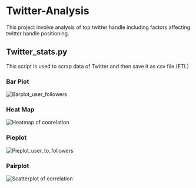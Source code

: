 # Twitter-Analysis
This project involve analysis of top twitter handle including factors affecting twitter handle positioning.<br />
## Twitter_stats.py 
This script is used to scrap data of Twitter and then save it as csv file.(ETL)<br />
### Bar Plot
![Barplot_user_followers](https://user-images.githubusercontent.com/63501850/94118400-5bb1f380-fe02-11ea-986e-8830cd92b937.png)
### Heat Map
![Heatmap of coorelation](https://user-images.githubusercontent.com/63501850/94118403-5ce32080-fe02-11ea-81b1-cfc476ef3678.png)
### Pieplot
![Pieplot_user_to_followers](https://user-images.githubusercontent.com/63501850/94118404-5d7bb700-fe02-11ea-9010-fcb536220c06.png)
### Pairplot
![Scatterplot of correlation](https://user-images.githubusercontent.com/63501850/94118395-5a80c680-fe02-11ea-9bc0-aebbabcd32ff.png)


